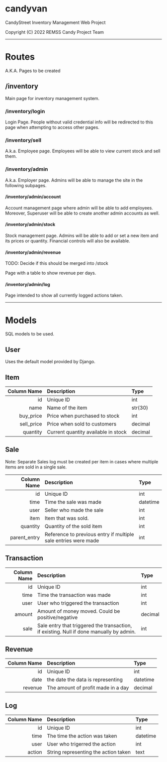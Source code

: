 # candyvan

CandyStreet Inventory Management Web Project

Copyright (C) 2022 REMSS Candy Project Team

---

# Routes

A.K.A. Pages to be created

## /inventory

Main page for inventory management system.

### /inventory/login

Login Page. People without valid credential info will be redirected to this page when attempting to access other pages.

### /inventory/sell

A.k.a. Employee page. Employees will be able to view current stock and sell them.

### /inventory/admin

A.k.a. Employer page. Admins will be able to manage the site in the following subpages.

#### /inventory/admin/account

Account management page where admin will be able to add employees. Moreover, Superuser will be able to create another admin accounts as well.

#### /inventory/admin/stock

Stock management page. Admins will be able to add or set a new item and its prices or quantity. Financial controls will also be available.

#### /inventory/admin/revenue

TODO: Decide if this should be merged into /stock

Page with a table to show revenue per days.

#### /inventory/admin/log

Page intended to show all currently logged actions taken.

---

# Models

SQL models to be used.

## User

Uses the default model provided by Django.

## Item

| Column Name | Description | Type |
|        ---: | :---        | :--- |
| id | Unique ID | int |
| name | Name of the item | str(30) |
| buy_price | Price when purchased to stock | int |
| sell_price | Price when sold to customers | decimal |
| quantity | Current quantity available in stock | decimal |

## Sale

Note: Separate Sales log must be created per item in cases where multiple items are sold in a single sale.

| Column Name | Description | Type |
|        ---: | :---        | :--- |
| id | Unique ID | int |
| time | Time the sale was made | datetime |
| user | Seller who made the sale | int |
| item | Item that was sold. | int |
| quantity | Quantity of the sold item | int |
| parent_entry | Reference to previous entry if multiple sale entries were made | int |

## Transaction

| Column Name | Description | Type |
|        ---: | :---        | :--- |
| id | Unique ID | int |
| time | Time the transaction was made | int |
| user | User who triggered the transaction | int |
| amount | Amount of money moved. Could be positive/negative | decimal |
| sale | Sale entry that triggered the transaction, if existing. Null if done manually by admin. | int |

## Revenue

| Column Name | Description | Type |
|        ---: | :---        | :--- |
| id | Unique ID | int |
| date | the date the data is representing | datetime |
| revenue | The amount of profit made in a day | decimal |

## Log

| Column Name | Description | Type |
|        ---: | :---        | :--- |
| id | Unique ID | int |
| time | The time the action was taken | datetime |
| user | User who trigerred the action | int |
| action | String representing the action taken | text |

